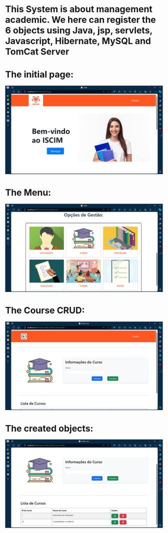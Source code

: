 <h1>This System is about management academic. We here can register the 6 objects using Java, jsp, servlets, Javascript, Hibernate, MySQL and TomCat Server</h1>

<div>
<h1>The initial page:</h1> 
</div>

![Imagem inicial](inicial.png)

<div>
<h1>The Menu:</h1> 
</div>

![Imagem menu](menu.png)

<div>
<h1>The Course CRUD:</h1> 
</div>

![Imagem curso](curso.png)

<div>
<h1>The created objects:</h1> 
</div>

![Imagem curso](curso-db.png)
